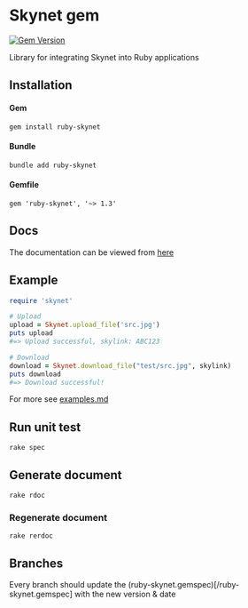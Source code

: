 # Skynet gem

[![Gem Version](https://badge.fury.io/rb/ruby-skynet.svg)](https://badge.fury.io/rb/ruby-skynet)

Library for integrating Skynet into Ruby applications

## Installation

#### Gem

`gem install ruby-skynet`

#### Bundle

`bundle add ruby-skynet`

#### Gemfile

`gem 'ruby-skynet', '~> 1.3'`

## Docs

The documentation can be viewed from [here](https://beyarz.github.io/ruby-skynet/)

## Example

```ruby
require 'skynet'

# Upload
upload = Skynet.upload_file('src.jpg')
puts upload
#=> Upload successful, skylink: ABC123

# Download
download = Skynet.download_file("test/src.jpg", skylink)
puts download
#=> Download successful!
```

For more see [examples.md](EXAMPLES.md)

## Run unit test

`rake spec`

## Generate document

`rake rdoc`

### Regenerate document

`rake rerdoc`

## Branches

Every branch should update the (ruby-skynet.gemspec)[/ruby-skynet.gemspec] with the new version & date
